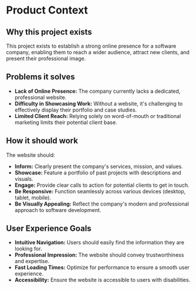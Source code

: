 # Product Context

## Why this project exists

This project exists to establish a strong online presence for a software company, enabling them to reach a wider audience, attract new clients, and present their professional image.

## Problems it solves

- **Lack of Online Presence:** The company currently lacks a dedicated, professional website.
- **Difficulty in Showcasing Work:** Without a website, it's challenging to effectively display their portfolio and case studies.
- **Limited Client Reach:** Relying solely on word-of-mouth or traditional marketing limits their potential client base.

## How it should work

The website should:
- **Inform:** Clearly present the company's services, mission, and values.
- **Showcase:** Feature a portfolio of past projects with descriptions and visuals.
- **Engage:** Provide clear calls to action for potential clients to get in touch.
- **Be Responsive:** Function seamlessly across various devices (desktop, tablet, mobile).
- **Be Visually Appealing:** Reflect the company's modern and professional approach to software development.

## User Experience Goals

- **Intuitive Navigation:** Users should easily find the information they are looking for.
- **Professional Impression:** The website should convey trustworthiness and expertise.
- **Fast Loading Times:** Optimize for performance to ensure a smooth user experience.
- **Accessibility:** Ensure the website is accessible to users with disabilities.